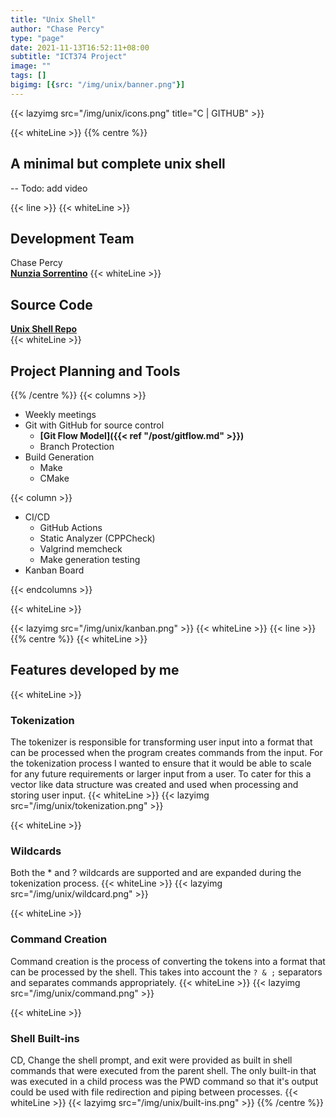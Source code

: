 ```yaml
---
title: "Unix Shell"
author: "Chase Percy"
type: "page"
date: 2021-11-13T16:52:11+08:00
subtitle: "ICT374 Project"
image: ""
tags: []
bigimg: [{src: "/img/unix/banner.png"}]
---
```


{{< lazyimg src="/img/unix/icons.png" title="C | GITHUB" >}}

{{< whiteLine >}}
{{% centre %}}
## A minimal but complete unix shell
-- Todo: add video

{{< line >}}
{{< whiteLine >}}
## Development Team
Chase Percy  
__[Nunzia Sorrentino](https://au.linkedin.com/in/nunzia-sorrentino-bbb393111)__
{{< whiteLine >}}
## Source Code
__[Unix Shell Repo](https://gitfront.io/r/cp-dev/10f2867377fcb983d308959b7c5ac3098a5c72e3/ICT374/)__   
{{< whiteLine >}}
## Project Planning and Tools
{{% /centre %}}
{{< columns >}}
- Weekly meetings
- Git with GitHub for source control
  - __[Git Flow Model]({{< ref "/post/gitflow.md" >}})__
  - Branch Protection
- Build Generation
  - Make
  - CMake

{{< column >}}
- CI/CD
  - GitHub Actions
  - Static Analyzer (CPPCheck)
  - Valgrind memcheck
  - Make generation testing
- Kanban Board

{{< endcolumns >}}

{{< whiteLine >}}

{{< lazyimg src="/img/unix/kanban.png" >}}
{{< whiteLine >}}
{{< line >}}
{{% centre %}}
{{< whiteLine >}}
## Features developed by me
{{< whiteLine >}}
### Tokenization
The tokenizer is responsible for transforming user input into a format that can be processed when the program creates
commands from the input.
For the tokenization process I wanted to ensure that it would be able to scale for any future requirements or larger
input from a user. To cater for this a vector like data structure was created and used when processing and storing user
input.
{{< whiteLine >}}
{{< lazyimg src="/img/unix/tokenization.png" >}}

{{< whiteLine >}}

### Wildcards
Both the * and ? wildcards are supported and are expanded during the tokenization process.
{{< whiteLine >}}
{{< lazyimg src="/img/unix/wildcard.png" >}}

{{< whiteLine >}}

### Command Creation
Command creation is the process of converting the tokens into a format that can be processed by the shell. This takes
into account the `? & ;` separators and separates commands appropriately.
{{< whiteLine >}}
{{< lazyimg src="/img/unix/command.png" >}}

{{< whiteLine >}}

### Shell Built-ins
CD, Change the shell prompt, and exit were provided as built in shell commands that were executed from the parent
shell. The only built-in that was executed in a child process was the PWD command so that it's output could be used
with file redirection and piping between processes.
{{< whiteLine >}}
{{< lazyimg src="/img/unix/built-ins.png" >}}
{{% /centre %}}